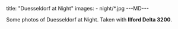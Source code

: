 title: "Duesseldorf at Night"
images: 
      - night/*.jpg
---MD---

Some photos of Duesseldorf at Night. Taken with **Ilford Delta 3200**.
